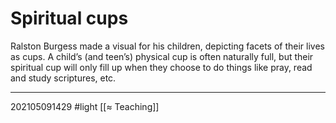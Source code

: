 # Spiritual cups
Ralston Burgess made a visual for his children, depicting facets of their lives as cups. A child’s (and teen’s) physical cup is often naturally full, but their spiritual cup will only fill up when they choose to do things like pray, read and study scriptures, etc. 

---
202105091429
#light 
[[≈ Teaching]]